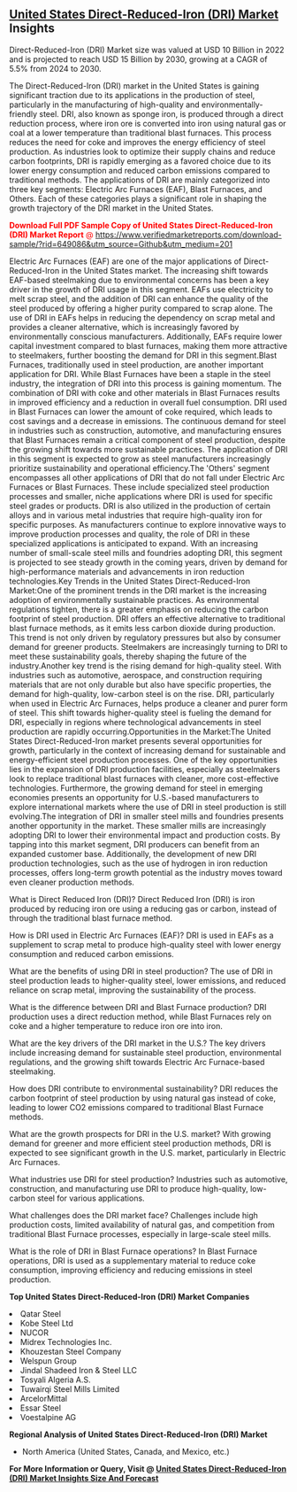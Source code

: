 <h2><a href="https://www.verifiedmarketreports.com/download-sample/?rid=649086&amp;utm_source=Github&amp;utm_medium=201" target="_blank">United States Direct-Reduced-Iron (DRI) Market</a> Insights</h2><p>Direct-Reduced-Iron (DRI) Market size was valued at USD 10 Billion in 2022 and is projected to reach USD 15 Billion by 2030, growing at a CAGR of 5.5% from 2024 to 2030.</p><p><p>The Direct-Reduced-Iron (DRI) market in the United States is gaining significant traction due to its applications in the production of steel, particularly in the manufacturing of high-quality and environmentally-friendly steel. DRI, also known as sponge iron, is produced through a direct reduction process, where iron ore is converted into iron using natural gas or coal at a lower temperature than traditional blast furnaces. This process reduces the need for coke and improves the energy efficiency of steel production. As industries look to optimize their supply chains and reduce carbon footprints, DRI is rapidly emerging as a favored choice due to its lower energy consumption and reduced carbon emissions compared to traditional methods. The applications of DRI are mainly categorized into three key segments: Electric Arc Furnaces (EAF), Blast Furnaces, and Others. Each of these categories plays a significant role in shaping the growth trajectory of the DRI market in the United States.<p><span class=""><span style="color: #ff0000;"><strong>Download Full PDF Sample Copy of United States Direct-Reduced-Iron (DRI) Market Report</strong> @ </span><a href="https://www.verifiedmarketreports.com/download-sample/?rid=649086&amp;utm_source=Github&amp;utm_medium=201" target="_blank">https://www.verifiedmarketreports.com/download-sample/?rid=649086&amp;utm_source=Github&amp;utm_medium=201</a></span></p>Electric Arc Furnaces (EAF) are one of the major applications of Direct-Reduced-Iron in the United States market. The increasing shift towards EAF-based steelmaking due to environmental concerns has been a key driver in the growth of DRI usage in this segment. EAFs use electricity to melt scrap steel, and the addition of DRI can enhance the quality of the steel produced by offering a higher purity compared to scrap alone. The use of DRI in EAFs helps in reducing the dependency on scrap metal and provides a cleaner alternative, which is increasingly favored by environmentally conscious manufacturers. Additionally, EAFs require lower capital investment compared to blast furnaces, making them more attractive to steelmakers, further boosting the demand for DRI in this segment.Blast Furnaces, traditionally used in steel production, are another important application for DRI. While Blast Furnaces have been a staple in the steel industry, the integration of DRI into this process is gaining momentum. The combination of DRI with coke and other materials in Blast Furnaces results in improved efficiency and a reduction in overall fuel consumption. DRI used in Blast Furnaces can lower the amount of coke required, which leads to cost savings and a decrease in emissions. The continuous demand for steel in industries such as construction, automotive, and manufacturing ensures that Blast Furnaces remain a critical component of steel production, despite the growing shift towards more sustainable practices. The application of DRI in this segment is expected to grow as steel manufacturers increasingly prioritize sustainability and operational efficiency.The 'Others' segment encompasses all other applications of DRI that do not fall under Electric Arc Furnaces or Blast Furnaces. These include specialized steel production processes and smaller, niche applications where DRI is used for specific steel grades or products. DRI is also utilized in the production of certain alloys and in various metal industries that require high-quality iron for specific purposes. As manufacturers continue to explore innovative ways to improve production processes and quality, the role of DRI in these specialized applications is anticipated to expand. With an increasing number of small-scale steel mills and foundries adopting DRI, this segment is projected to see steady growth in the coming years, driven by demand for high-performance materials and advancements in iron reduction technologies.Key Trends in the United States Direct-Reduced-Iron Market:One of the prominent trends in the DRI market is the increasing adoption of environmentally sustainable practices. As environmental regulations tighten, there is a greater emphasis on reducing the carbon footprint of steel production. DRI offers an effective alternative to traditional blast furnace methods, as it emits less carbon dioxide during production. This trend is not only driven by regulatory pressures but also by consumer demand for greener products. Steelmakers are increasingly turning to DRI to meet these sustainability goals, thereby shaping the future of the industry.Another key trend is the rising demand for high-quality steel. With industries such as automotive, aerospace, and construction requiring materials that are not only durable but also have specific properties, the demand for high-quality, low-carbon steel is on the rise. DRI, particularly when used in Electric Arc Furnaces, helps produce a cleaner and purer form of steel. This shift towards higher-quality steel is fueling the demand for DRI, especially in regions where technological advancements in steel production are rapidly occurring.Opportunities in the Market:The United States Direct-Reduced-Iron market presents several opportunities for growth, particularly in the context of increasing demand for sustainable and energy-efficient steel production processes. One of the key opportunities lies in the expansion of DRI production facilities, especially as steelmakers look to replace traditional blast furnaces with cleaner, more cost-effective technologies. Furthermore, the growing demand for steel in emerging economies presents an opportunity for U.S.-based manufacturers to explore international markets where the use of DRI in steel production is still evolving.The integration of DRI in smaller steel mills and foundries presents another opportunity in the market. These smaller mills are increasingly adopting DRI to lower their environmental impact and production costs. By tapping into this market segment, DRI producers can benefit from an expanded customer base. Additionally, the development of new DRI production technologies, such as the use of hydrogen in iron reduction processes, offers long-term growth potential as the industry moves toward even cleaner production methods.<p>What is Direct Reduced Iron (DRI)? Direct Reduced Iron (DRI) is iron produced by reducing iron ore using a reducing gas or carbon, instead of through the traditional blast furnace method.<p>How is DRI used in Electric Arc Furnaces (EAF)? DRI is used in EAFs as a supplement to scrap metal to produce high-quality steel with lower energy consumption and reduced carbon emissions.<p>What are the benefits of using DRI in steel production? The use of DRI in steel production leads to higher-quality steel, lower emissions, and reduced reliance on scrap metal, improving the sustainability of the process.<p>What is the difference between DRI and Blast Furnace production? DRI production uses a direct reduction method, while Blast Furnaces rely on coke and a higher temperature to reduce iron ore into iron.<p>What are the key drivers of the DRI market in the U.S.? The key drivers include increasing demand for sustainable steel production, environmental regulations, and the growing shift towards Electric Arc Furnace-based steelmaking.<p>How does DRI contribute to environmental sustainability? DRI reduces the carbon footprint of steel production by using natural gas instead of coke, leading to lower CO2 emissions compared to traditional Blast Furnace methods.<p>What are the growth prospects for DRI in the U.S. market? With growing demand for greener and more efficient steel production methods, DRI is expected to see significant growth in the U.S. market, particularly in Electric Arc Furnaces.<p>What industries use DRI for steel production? Industries such as automotive, construction, and manufacturing use DRI to produce high-quality, low-carbon steel for various applications.<p>What challenges does the DRI market face? Challenges include high production costs, limited availability of natural gas, and competition from traditional Blast Furnace processes, especially in large-scale steel mills.<p>What is the role of DRI in Blast Furnace operations? In Blast Furnace operations, DRI is used as a supplementary material to reduce coke consumption, improving efficiency and reducing emissions in steel production.</p></p><p><strong>Top United States Direct-Reduced-Iron (DRI) Market Companies</strong></p><div data-test-id=""><p><li>Qatar Steel</li><li> Kobe Steel Ltd</li><li> NUCOR</li><li> Midrex Technologies Inc.</li><li> Khouzestan Steel Company</li><li> Welspun Group</li><li> Jindal Shadeed Iron & Steel LLC</li><li> Tosyali Algeria A.S.</li><li> Tuwairqi Steel Mills Limited</li><li> ArcelorMittal</li><li> Essar Steel</li><li> Voestalpine AG</li></p><div><strong>Regional Analysis of&nbsp;United States Direct-Reduced-Iron (DRI) Market</strong></div><ul><li dir="ltr"><p dir="ltr">North America&nbsp;(United States, Canada, and Mexico, etc.)</p></li></ul><p><strong>For More Information or Query, Visit @&nbsp;</strong><strong><a href="https://www.verifiedmarketreports.com/product/direct-reduced-iron-dri-market/?utm_source=Github&amp;utm_medium=201" target="_blank">United States Direct-Reduced-Iron (DRI) Market Insights Size And Forecast</a></strong></p></div>
